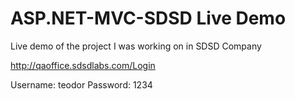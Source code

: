 # ASP.NET-MVC-SDSD Live Demo
Live demo of the project I was working on in SDSD Company

http://qaoffice.sdsdlabs.com/Login

Username: teodor
Password: 1234

